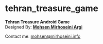 tehran_treasure_game
====================

<b>Tehran Treasure Android Game</b><br />
Designed By: <a href="http://www.mirhoseini.info" target="_blank"><b>Mohsen Mirhoseini Argi</b></a><br />

Contact me: mohsen@mirhoseini.info
